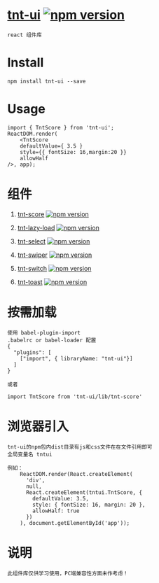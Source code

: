 # [tnt-ui](https://github.com/Genie77998/tnt-ui.git) [![npm version](https://img.shields.io/npm/v/tnt-ui.svg?style=flat)](https://www.npmjs.com/package/tnt-ui)

    react 组件库

# Install
    npm install tnt-ui --save

# Usage

    import { TntScore } from 'tnt-ui';
    ReactDOM.render(
        <TntScore
        defaultValue={ 3.5 }
        style={{ fontSize: 16,margin:20 }}
        allowHalf
    />, app);
    


# 组件

  1. [tnt-score](https://www.npmjs.com/package/tnt-score) [![npm version](https://img.shields.io/npm/v/tnt-ui.svg?style=flat)](https://www.npmjs.com/package/tnt-score)

  2. [tnt-lazy-load](https://www.npmjs.com/package/tnt-lazy-load) [![npm version](https://img.shields.io/npm/v/tnt-ui.svg?style=flat)](https://www.npmjs.com/package/tnt-lazy-load)

  3. [tnt-select](https://www.npmjs.com/package/tnt-select) [![npm version](https://img.shields.io/npm/v/tnt-ui.svg?style=flat)](https://www.npmjs.com/package/tnt-select)

  4. [tnt-swiper](https://www.npmjs.com/package/tnt-swiper) [![npm version](https://img.shields.io/npm/v/tnt-ui.svg?style=flat)](https://www.npmjs.com/package/tnt-swiper)

  5. [tnt-switch](https://www.npmjs.com/package/tnt-switch) [![npm version](https://img.shields.io/npm/v/tnt-ui.svg?style=flat)](https://www.npmjs.com/package/tnt-switch)

  6. [tnt-toast](https://www.npmjs.com/package/tnt-toast) [![npm version](https://img.shields.io/npm/v/tnt-ui.svg?style=flat)](https://www.npmjs.com/package/tnt-toast)
  
  
# 按需加载
    使用 babel-plugin-import
    .babelrc or babel-loader 配置
    {
      "plugins": [
        ["import", { libraryName: "tnt-ui"}]
      ]
    }

    或者

    import TntScore from 'tnt-ui/lib/tnt-score'

# 浏览器引入
    tnt-ui的npm包内dist目录有js和css文件在在文件引用即可 
    全局变量名 tntui

    例如：  
        ReactDOM.render(React.createElement(
          'div',
          null,
          React.createElement(tntui.TntScore, {
            defaultValue: 3.5,
            style: { fontSize: 16, margin: 20 },
            allowHalf: true
          })
        ), document.getElementById('app'));


# 说明 
    此组件库仅供学习使用，PC端兼容性方面未作考虑！
